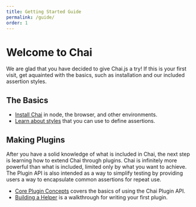 ```yaml
---
title: Getting Started Guide
permalink: /guide/
order: 1
---
```


# Welcome to Chai

We are glad that you have decided to give Chai.js a try! If this is your first
visit, get aquainted with the basics, such as installation and our included
assertion styles.

## The Basics

- [Install Chai](/guide/installation/) in node, the browser, and other environments.
- [Learn about styles](/guide/styles/) that you can use to define assertions.

## Making Plugins

After you have a solid knowledge of what is included in Chai, the next step is
learning how to extend Chai through plugins. Chai is infinitely more powerful
than what is included, limited only by what you want to achieve. The Plugin API
is also intended as a way to simplify testing by providing users a way to
encapsulate common assertions for repeat use.

- [Core Plugin Concepts](/guide/plugins/) covers the basics of using the Chai Plugin API.
- [Building a Helper](/guide/helpers/) is a walkthrough for writing your first plugin.
